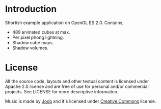 Introduction
============

Shortish example application on OpenGL ES 2.0. Contains;

 * 489 animated cubes at max.
 * Per pixel phong lightning.
 * Shadow cube maps.
 * Shadow volumes.

License
=======

All the source code, layouts and other textual content is licensed under Apache 2.0 license
and are free of use for personal and/or commercial projects. See LICENSE for more descriptive 
information.

Music is made by [Joob](http://soundcloud.com/joobkicksnare/dryhump) and it's licensed
under [Creative Commons](http://creativecommons.org/licenses/by-nc-sa/3.0/)
license.
